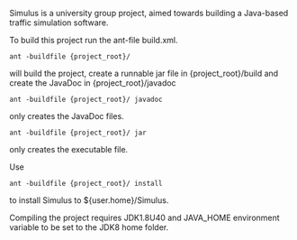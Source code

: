Simulus is a university group project, aimed towards building a Java-based traffic simulation software.

To build this project run the ant-file build.xml.

```
ant -buildfile {project_root}/
``` 
will build the project, create a runnable jar file in {project_root}/build and create the JavaDoc in {project_root}/javadoc

```
ant -buildfile {project_root}/ javadoc
```
only creates the JavaDoc files.

```
ant -buildfile {project_root}/ jar
```
only creates the executable file.

Use
```
ant -buildfile {project_root}/ install
```
to install Simulus to ${user.home}/Simulus.


Compiling the project requires JDK1.8U40 and JAVA_HOME environment variable to be set to the JDK8 home folder.
